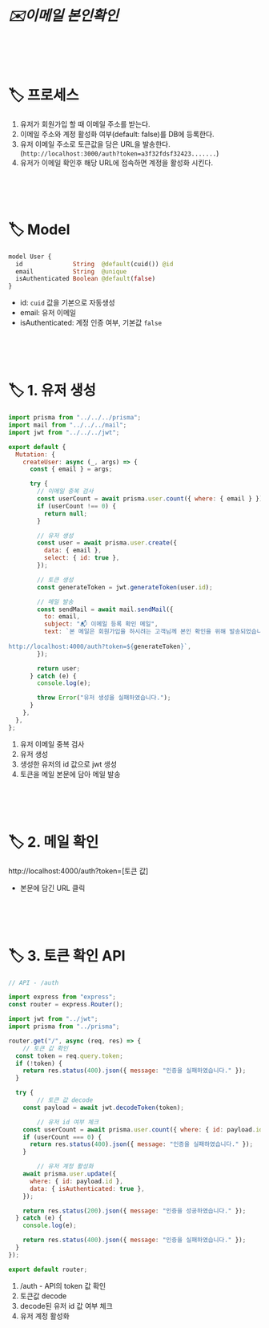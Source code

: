 # ***✉️이메일 본인확인***

<br>
<br>
<br>

# 🏷 프로세스

1. 유저가 회원가입 할 때 이메일 주소를 받는다.
2. 이메일 주소와 계정 활성화 여부(default: false)를 DB에 등록한다.
3. 유저 이메일 주소로 토큰값을 담은 URL을 발송한다. (`http://localhost:3000/auth?token=a3f32fdsf32423.......`)
4. 유저가 이메일 확인후 해당 URL에 접속하면 계정을 활성화 시킨다.

<br>
<br>
<br>

# 🏷 Model

```graphql
model User {
  id              String  @default(cuid()) @id
  email           String  @unique
  isAuthenticated Boolean @default(false)
}
```

- id: `cuid` 값을 기본으로 자동생성
- email: 유저 이메일
- isAuthenticated: 계정 인증 여부, 기본값 `false`

<br>
<br>
<br>

# 🏷 1. 유저 생성

```jsx
import prisma from "../../../prisma";
import mail from "../../../mail";
import jwt from "../../../jwt";

export default {
  Mutation: {
    createUser: async (_, args) => {
      const { email } = args;

      try {
        // 이메일 중복 검사
        const userCount = await prisma.user.count({ where: { email } });
        if (userCount !== 0) {
          return null;
        }

        // 유저 생성
        const user = await prisma.user.create({
          data: { email },
          select: { id: true },
        });

        // 토큰 생성
        const generateToken = jwt.generateToken(user.id);

        // 메일 발송
        const sendMail = await mail.sendMail({
          to: email,
          subject: "📬 이메일 등록 확인 메일",
          text: `본 메일은 회원가입을 하시려는 고객님께 본인 확인을 위해 발송되었습니다.
          
http://localhost:4000/auth?token=${generateToken}`,
        });

        return user;
      } catch (e) {
        console.log(e);

        throw Error("유저 생성을 실패하였습니다.");
      }
    },
  },
};
```

1. 유저 이메일 중복 검사
2. 유저 생성
3. 생성한 유저의 id 값으로 jwt 생성
4. 토큰을 메일 본문에 담아 메일 발송

<br>
<br>
<br>

# 🏷 2. 메일 확인

http://localhost:4000/auth?token=[토큰 값]


- 본문에 담긴 URL 클릭

<br>
<br>
<br>

# 🏷 3. 토큰 확인 API

```jsx
// API - /auth

import express from "express";
const router = express.Router();

import jwt from "../jwt";
import prisma from "../prisma";

router.get("/", async (req, res) => {
	// 토큰 값 확인
  const token = req.query.token;
  if (!token) {
    return res.status(400).json({ message: "인증을 실패하였습니다." });
  }

  try {
		// 토큰 값 decode
    const payload = await jwt.decodeToken(token);

		// 유저 id 여부 체크
    const userCount = await prisma.user.count({ where: { id: payload.id } });
    if (userCount === 0) {
      return res.status(400).json({ message: "인증을 실패하였습니다." });
    }

		// 유저 계정 활성화
    await prisma.user.update({
      where: { id: payload.id },
      data: { isAuthenticated: true },
    });

    return res.status(200).json({ message: "인증을 성공하였습니다." });
  } catch (e) {
    console.log(e);

    return res.status(400).json({ message: "인증을 실패하였습니다." });
  }
});

export default router;
```

1. /auth - API의 token 값 확인
2. 토큰값 decode
3. decode된 유저 id 값 여부 체크
4. 유저 계정 활성화